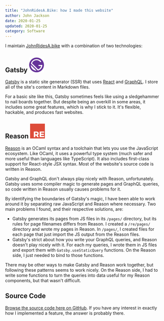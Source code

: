 ```yaml
---
title: "JohnRidesA.Bike: how I made this website"
author: John Jackson
date: 2020-01-25
updated: 2020-01-25
category: Software
---
```

I maintain [JohnRidesA.bike](https://johnridesa.bike/) with a combination of
two technologies:

## Gatsby ![](./gatsby.svg)

[Gatsby](https://www.gatsbyjs.org/) is a static site generator (SSR) that uses
[React](https://reactjs.org/) and [GraphQL](https://graphql.org/). I store all
of the site's content in Markdown files.

For a basic site like this, Gatsby sometimes feels like using a sledgehammer
to nail boards together. But despite being an overkill in some areas, it
includes some great features, which is why I stick to it. It's flexible,
hackable, and produces fast websites.

## Reason ![](./reason.svg)

[Reason](https://reasonml.github.io/) is an OCaml syntax and a toolchain that lets you use the JavaScript
ecosystem. Like OCaml, it uses a powerful type system (much safer and more
useful than languages like TypeScript). It also includes first-class support
for React-style JSX syntax. Most of the website's source code is written in
Reason.

Gatsby and GraphQL don't always play nicely with Reason, unfortunately. Gatsby
uses some compiler magic to generate pages and GraphQL queries, so code
written in Reason usually causes problems for it.

By identifying the boundaries of Gatsby's magic, I have been able to work
around it by separating raw JavaScript and Reason where necessary. Two main
problems I found, and their respective solutions, are:

- Gatsby generates its pages from JS files in its `/pages/` directory, but its
  rules for page filenames differs from Reason. I created a `/re/pages/`
  directory and wrote my pages in Reason. In `/pages/`, I created files for
  each page that just import the JS output from the Reason files.
- Gatsby's strict about how you write your GraphQL queries, and Reason doesn't
  play nicely with it. For each my queries, I wrote them in JS files and export
  them with `Gatsby.useStaticQuery` functions. On the Reason side, I just
  needed to bind to those functions.

There may be other ways to make Gatsby and Reason work together, but following
these patterns seems to work nicely. On the Reason side, I had to write some
functions to turn the queries into data useful for my Reason components, but
that wasn't difficult.

## Source Code

[Browse the source code here on GitHub](https://github.com/johnridesabike/johnridesabike.github.io). If you have any interest in exactly how I implemented a feature, the answer is probably there.
